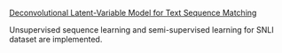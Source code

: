 [Deconvolutional Latent-Variable Model for Text Sequence Matching](https://arxiv.org/abs/1709.07109)

Unsupervised sequence learning and semi-supervised learning for SNLI dataset are implemented.
